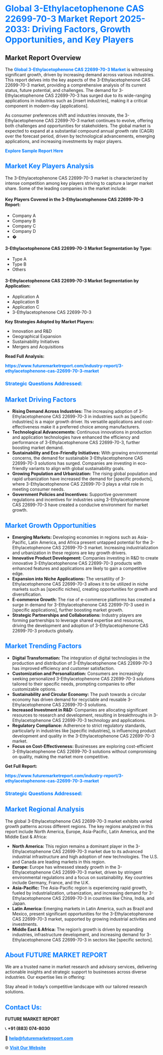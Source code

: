 <h1 style="color: #007BFF;">Global 3-Ethylacetophenone CAS 22699-70-3 Market Report 2025-2033: Driving Factors, Growth Opportunities, and Key Players</h1>

<section id="overview">
<h2>Market Report Overview</h2>
<p>The <a href="https://www.futuremarketreport.com/industry-report/3-ethylacetophenone-cas-22699-70-3-market" style="color: #007BFF; text-decoration: none;"><strong>Global 3-Ethylacetophenone CAS 22699-70-3 Market</strong></a> is witnessing significant growth, driven by increasing demand across various industries. This report delves into the key aspects of the 3-Ethylacetophenone CAS 22699-70-3 market, providing a comprehensive analysis of its current status, future potential, and challenges. The demand for 3-Ethylacetophenone CAS 22699-70-3 has surged due to its wide-ranging applications in industries such as [insert industries], making it a critical component in modern-day [applications].</p>
<p>As consumer preferences shift and industries innovate, the 3-Ethylacetophenone CAS 22699-70-3 market continues to evolve, offering both challenges and opportunities for stakeholders. The global market is expected to expand at a substantial compound annual growth rate (CAGR) over the forecast period, driven by technological advancements, emerging applications, and increasing investments by major players.</p>
</section>

<section id="overview">
<p><a href="https://www.futuremarketreport.com/request-sample/reportId=113081" style="color: #007BFF; text-decoration: none;"><strong>Explore Sample Report Here</strong></a></p>
</section>

<section id="key-players">
<h2 style="color: #007BFF;">Market Key Players Analysis</h2>
<p>The 3-Ethylacetophenone CAS 22699-70-3 market is characterized by intense competition among key players striving to capture a larger market share. Some of the leading companies in the market include:</p>
<h4>Key Players Covered in the 3-Ethylacetophenone CAS 22699-70-3 Report:</h4>
<ul><li>Company A</li><li>Company B</li><li>Company C</li><li>Company D</li><li>�</li></ul>
<h4>3-Ethylacetophenone CAS 22699-70-3 Market Segmentation by Type:</h4>
<ul><li>Type A</li><li>Type B</li><li>Others</li></ul>

<h4>3-Ethylacetophenone CAS 22699-70-3 Market Segmentation by Application:</h4>
<ul><li>Application A</li><li>Application B</li><li>Application C</li><li>3-Ethylacetophenone CAS 22699-70-3</li></ul>
<p><strong>Key Strategies Adopted by Market Players:</strong></p>
<ul>
<li>Innovation and R&D</li>
<li>Geographical Expansion</li>
<li>Sustainability Initiatives</li>
<li>Mergers and Acquisitions</li>
</ul>
</section>

<section>
<p><strong>Read Full Analysis: </strong></p><a href="https://www.futuremarketreport.com/industry-report/3-ethylacetophenone-cas-22699-70-3-market" style="color: #007BFF; text-decoration: none;"><strong>https://www.futuremarketreport.com/industry-report/3-ethylacetophenone-cas-22699-70-3-market</strong></a>
<h3 style="color: #007BFF;">Strategic Questions Addressed:</h3>
</section>

<section id="driving-factors">
<h2 style="color: #007BFF;">Market Driving Factors</h2>
<ul>
<li><strong>Rising Demand Across Industries:</strong> The increasing adoption of 3-Ethylacetophenone CAS 22699-70-3 in industries such as [specific industries] is a major growth driver. Its versatile applications and cost-effectiveness make it a preferred choice among manufacturers.</li>
<li><strong>Technological Advancements:</strong> Continuous innovations in production and application technologies have enhanced the efficiency and performance of 3-Ethylacetophenone CAS 22699-70-3, further boosting market demand.</li>
<li><strong>Sustainability and Eco-Friendly Initiatives:</strong> With growing environmental concerns, the demand for sustainable 3-Ethylacetophenone CAS 22699-70-3 solutions has surged. Companies are investing in eco-friendly variants to align with global sustainability goals.</li>
<li><strong>Growing Population and Urbanization:</strong> The rising global population and rapid urbanization have increased the demand for [specific products], where 3-Ethylacetophenone CAS 22699-70-3 plays a vital role in meeting consumer needs.</li>
<li><strong>Government Policies and Incentives:</strong> Supportive government regulations and incentives for industries using 3-Ethylacetophenone CAS 22699-70-3 have created a conducive environment for market growth.</li>
</ul>
</section>

<section id="growth-opportunities">
<h2 style="color: #007BFF;">Market Growth Opportunities</h2>
<ul>
<li><strong>Emerging Markets:</strong> Developing economies in regions such as Asia-Pacific, Latin America, and Africa present untapped potential for the 3-Ethylacetophenone CAS 22699-70-3 market. Increasing industrialization and urbanization in these regions are key growth drivers.</li>
<li><strong>Innovative Product Development:</strong> Companies investing in R&D to create innovative 3-Ethylacetophenone CAS 22699-70-3 products with enhanced features and applications are likely to gain a competitive edge.</li>
<li><strong>Expansion into Niche Applications:</strong> The versatility of 3-Ethylacetophenone CAS 22699-70-3 allows it to be utilized in niche markets such as [specific niches], creating opportunities for growth and diversification.</li>
<li><strong>E-commerce Growth:</strong> The rise of e-commerce platforms has created a surge in demand for 3-Ethylacetophenone CAS 22699-70-3 used in [specific applications], further boosting market growth.</li>
<li><strong>Strategic Partnerships and Collaborations:</strong> Industry players are forming partnerships to leverage shared expertise and resources, driving the development and adoption of 3-Ethylacetophenone CAS 22699-70-3 products globally.</li>
</ul>
</section>

<section id="trending-factors">
<h2 style="color: #007BFF;">Market Trending Factors</h2>
<ul>
<li><strong>Digital Transformation:</strong> The integration of digital technologies in the production and distribution of 3-Ethylacetophenone CAS 22699-70-3 has improved efficiency and customer satisfaction.</li>
<li><strong>Customization and Personalization:</strong> Consumers are increasingly seeking personalized 3-Ethylacetophenone CAS 22699-70-3 solutions tailored to their specific needs, prompting companies to offer customizable options.</li>
<li><strong>Sustainability and Circular Economy:</strong> The push towards a circular economy has driven demand for recyclable and reusable 3-Ethylacetophenone CAS 22699-70-3 solutions.</li>
<li><strong>Increased Investment in R&D:</strong> Companies are allocating significant resources to research and development, resulting in breakthroughs in 3-Ethylacetophenone CAS 22699-70-3 technology and applications.</li>
<li><strong>Regulatory Compliance:</strong> Adherence to strict regulatory standards, particularly in industries like [specific industries], is influencing product development and quality in the 3-Ethylacetophenone CAS 22699-70-3 market.</li>
<li><strong>Focus on Cost-Effectiveness:</strong> Businesses are exploring cost-efficient 3-Ethylacetophenone CAS 22699-70-3 solutions without compromising on quality, making the market more competitive.</li>
</ul>
</section>

<section>
<p><strong>Get Full Report: </strong></p><a href="https://www.futuremarketreport.com/industry-report/3-ethylacetophenone-cas-22699-70-3-market" style="color: #007BFF; text-decoration: none;"><strong>https://www.futuremarketreport.com/industry-report/3-ethylacetophenone-cas-22699-70-3-market</strong></a>
<h3 style="color: #007BFF;">Strategic Questions Addressed:</h3>
</section>


<section id="regional-analysis">
<h2 style="color: #007BFF;">Market Regional Analysis</h2>
<p>The global 3-Ethylacetophenone CAS 22699-70-3 market exhibits varied growth patterns across different regions. The key regions analyzed in this report include North America, Europe, Asia-Pacific, Latin America, and the Middle East & Africa:</p>
<ul>
<li><strong>North America:</strong> This region remains a dominant player in the 3-Ethylacetophenone CAS 22699-70-3 market due to its advanced industrial infrastructure and high adoption of new technologies. The U.S. and Canada are leading markets in this region.</li>
<li><strong>Europe:</strong> Europe has witnessed steady growth in the 3-Ethylacetophenone CAS 22699-70-3 market, driven by stringent environmental regulations and a focus on sustainability. Key countries include Germany, France, and the U.K.</li>
<li><strong>Asia-Pacific:</strong> The Asia-Pacific region is experiencing rapid growth, fueled by industrialization, urbanization, and increasing demand for 3-Ethylacetophenone CAS 22699-70-3 in countries like China, India, and Japan.</li>
<li><strong>Latin America:</strong> Emerging markets in Latin America, such as Brazil and Mexico, present significant opportunities for the 3-Ethylacetophenone CAS 22699-70-3 market, supported by growing industrial activities and investments.</li>
<li><strong>Middle East & Africa:</strong> The region’s growth is driven by expanding industries, infrastructure development, and increasing demand for 3-Ethylacetophenone CAS 22699-70-3 in sectors like [specific sectors].</li>
</ul>
</section>

<footer>
<h2 style="color: #007BFF;">About FUTURE MARKET REPORT</h2>
<p>We are a trusted name in market research and advisory services, delivering actionable insights and strategic support to businesses across diverse industries. Our expertise lies in offering:</p>

<p>Stay ahead in today’s competitive landscape with our tailored research solutions.</p>

<h2 style="color: #007BFF;">Contact Us:</h2>
<p><strong>FUTURE MARKET REPORT</strong></p>
<p>📞 <strong>+91 (883) 074-8030</strong></p>
<p>📧 <strong><a href="mailto:help@futuremarketreport.com" style="color: #007BFF;">help@futuremarketreport.com</a></strong></p>
<p>🌐 <strong><a href="https://www.futuremarketreport.com/" style="color: #007BFF;">Visit Our Website</a></strong></p>
</footer>